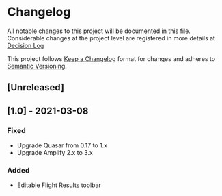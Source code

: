 # Changelog

All notable changes to this project will be documented in this file. Considerable changes at the project level are registered in more details at [Decision Log](./docs/decision_log.md)

This project follows [Keep a Changelog](https://keepachangelog.com/en/1.0.0/) format for changes and adheres to [Semantic Versioning](https://semver.org/spec/v2.0.0.html).



## [Unreleased]

## [1.0] - 2021-03-08

### Fixed

* Upgrade Quasar from 0.17 to 1.x
* Upgrade Amplify 2.x to 3.x

### Added

* Editable Flight Results toolbar
